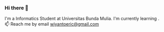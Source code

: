 ### Hi there 👋
I'm a Informatics Student at Universitas Bunda Mulia. I'm currently learning .
<br>
📫 Reach me by email [wiyantoeric@gmail.com](wiyantoeric@gmail.com)
<!--
**wiyantoeric/wiyantoeric** is a ✨ _special_ ✨ repository because its `README.md` (this file) appears on your GitHub profile.

Here are some ideas to get you started:

- 🔭 I’m currently working on ...
- 🌱 I’m currently learning ...
- 👯 I’m looking to collaborate on ...
- 🤔 I’m looking for help with ...
- 💬 Ask me about ...
- 📫 How to reach me: ...
- 😄 Pronouns: ...
- ⚡ Fun fact: ...
-->
